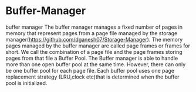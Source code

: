 # Buffer-Manager
buffer manager
The buffer manager manages a fixed number of pages in memory that represent pages from a page file managed by the storage manager(https://github.com/dganesh07/Storage-Manager). 
The memory pages managed by the buffer manager are called page frames or frames for short. We call the combination of a page file and the page frames storing pages from that file a Buffer Pool. The Buffer manager is able to handle more than one open buffer pool at the same time. However, there can only be one buffer pool for each page file. Each buffer pool uses one page replacement strategy (LRU,clock etc)that is determined when the buffer pool is initialized. 
